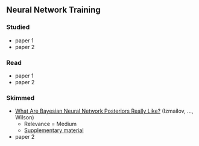 ## Neural Network Training

### Studied

- paper 1
- paper 2

### Read

- paper 1
- paper 2

### Skimmed

- [What Are Bayesian Neural Network Posteriors Really Like?](http://proceedings.mlr.press/v139/izmailov21a.html) (Izmailov, ..., Wilson)
   - Relevance = Medium
   - [Supplementary material](http://proceedings.mlr.press/v139/izmailov21a/izmailov21a-supp.pdf)
- paper 2
